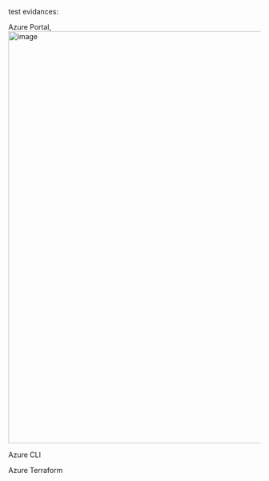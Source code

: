 test evidances:

Azure Portal,
<img width="1123" height="824" alt="image" src="https://github.com/user-attachments/assets/97b961e5-5f63-4dbe-bd97-5edef781f37a" />

Azure CLI

Azure Terraform
